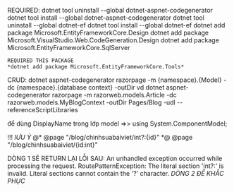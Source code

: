 

REQUIRED: 
    dotnet tool uninstall --global dotnet-aspnet-codegenerator
    dotnet tool install --global dotnet-aspnet-codegenerator
    dotnet tool uninstall --global dotnet-ef
    dotnet tool install --global dotnet-ef
    dotnet add package Microsoft.EntityFrameworkCore.Design
    dotnet add package Microsoft.VisualStudio.Web.CodeGeneration.Design
    dotnet add package Microsoft.EntityFrameworkCore.SqlServer

    REQUIRED THIS PACKAGE
    *dotnet add package Microsoft.EntityFrameworkCore.Tools*

CRUD: dotnet aspnet-codegenerator razorpage -m {namespace}.{Model} -dc {namespace}.{database context} -outDir
vd dotnet aspnet-codegenerator razorpage -m razorweb.models.Article -dc razorweb.models.MyBlogContext -outDir Pages/Blog -udl --referenceScriptLibraries


để dùng DisplayName trong lớp model =>> using System.ComponentModel;


!!! *lƯU Ý*
@* @page "/blog/chinhsuabaiviet/int?:{id}" *@ 
@page "/blog/chinhsuabaiviet/{id:int}"

DÒNG 1 SẼ RETURN LẠI LỖI SAU:
        An unhandled exception occurred while processing the request.
        RoutePatternException: The literal section 'int?:' is invalid. Literal sections cannot contain the '?' character.
*DÒNG 2 ĐỂ KHẮC PHỤC*